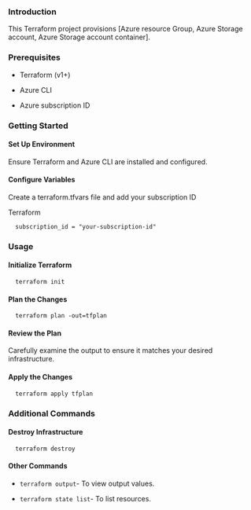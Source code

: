 ### Introduction

This Terraform project provisions \[Azure resource Group, Azure Storage account, Azure Storage account container\].

### Prerequisites

*   Terraform (v1+)
    
*   Azure CLI 
    
*   Azure subscription ID
    

### Getting Started

#### Set Up Environment

Ensure Terraform and Azure CLI are installed and configured.

#### Configure Variables

Create a terraform.tfvars file and add your subscription ID 

Terraform

`   subscription_id = "your-subscription-id"   `


### Usage

#### Initialize Terraform


`   terraform init   `


#### Plan the Changes


`   terraform plan -out=tfplan   `


#### Review the Plan

Carefully examine the output to ensure it matches your desired infrastructure.

#### Apply the Changes

`   terraform apply tfplan   `


### Additional Commands

#### Destroy Infrastructure

`   terraform destroy   `


#### Other Commands

*  ` terraform output `- To view output values.
    
*  ` terraform state list `- To list resources.